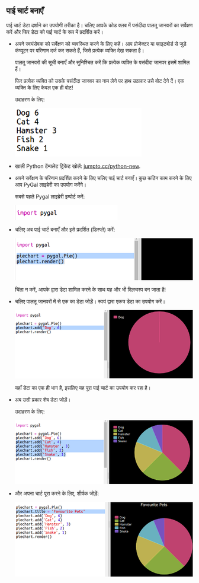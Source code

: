 ## पाई चार्ट बनाएँ

पाई चार्ट डेटा दर्शाने का उपयोगी तरीका है। चलिए आपके कोड क्लब में पसंदीदा पालतू जानवरों का सर्वेक्षण करें और फिर डेटा को पाई चार्ट के रूप में प्रदर्शित करें।



+ अपने स्वयंसेवक को सर्वेक्षण को व्यवस्थित करने के लिए कहें। आप प्रोजेक्टर या व्हाइटबोर्ड से जुड़े कंप्यूटर पर परिणाम दर्ज कर सकते हैं, जिसे प्रत्येक व्यक्ति देख सकता है।

  पालतू जानवरों की सूची बनाएँ और सुनिश्चित करें कि प्रत्येक व्यक्ति के पसंदीदा जानवर इसमें शामिल हैं।

  फिर प्रत्येक व्यक्ति को उसके पसंदीदा जानवर का नाम लेने पर हाथ उठाकर उसे वोट देने दें। एक व्यक्ति के लिए केवल एक ही वोट!

  उदाहरण के लिए:

  ![screenshot](images/pets-favourite.png)

+ खाली Python टेंम्पलेट ट्रिंकेट खोलें: <a href="http://jumpto.cc/python-new" target="_blank">jumpto.cc/python-new</a>.

+ अपने सर्वेक्षण के परिणाम प्रदर्शित करने के लिए चलिए पाई चार्ट बनाएँ। कुछ कठिन काम करने के लिए आप PyGal लाइब्रेरी का उपयोग करेंगे।

  सबसे पहले Pygal लाइब्रेरी इम्पोर्ट करें:

  ![screenshot](images/pets-pygal.png)


+ चलिए अब पाई चार्ट बनाएँ और इसे प्रदर्शित (डिस्प्ले) करें:

  ![screenshot](images/pets-pie.png)

  चिंता न करें, आपके द्वारा डेटा शामिल करने के साथ यह और भी दिलचस्प बन जाता है!


+ चलिए पालतू जानवरों में से एक का डेटा जोड़ें। स्वयं द्वारा एकत्र डेटा का उपयोग करें।

  ![screenshot](images/pets-add.png)

  यहाँ डेटा का एक ही भाग है, इसलिए यह पूरा पाई चार्ट का उपयोग कर रहा है।

+ अब उसी प्रकार शेष डेटा जोड़ें।

  उदाहरण के लिए:

  ![screenshot](images/pets-add-all.png)

+ और अपना चार्ट पूरा करने के लिए, शीर्षक जोड़ें:

  ![screenshot](images/pets-title.png)




